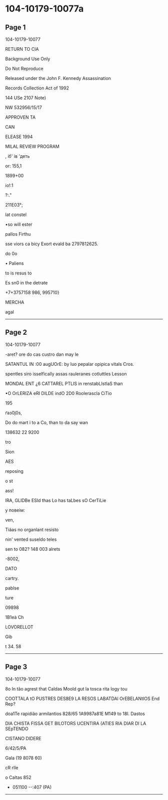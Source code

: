 # 104-10179-10077a

## Page 1

104-10179-10077

RETURN TO CIA

Background Use Only

Do Not Reproduce

Released under the John F. Kennedy Assassination

Records Collection Act of 1992

144 USe 2107 Note)

NW 532956/15/17

APPROVEN TA

CAN

ELEASE 1994

MILAL REVIEW PROGRAM

, іб' ів 'деть

or: 155,1

1899+00

io!:1

?:."

211E03°;

lat constel

•so will ester

pallos Firthu

sse viors ca bicy Exort evald ba 2797812625.

do 0o

• Paliens

to is resus to

Es sn0 in the detrate

+7+3757158 986, 995710}

MERCHA

agal

---

## Page 2

104-10179-10077

-aret? ore do cas custro dan may le

SATANTUL IN :00 augUOrE: by luo pepalar opipica vitals Cros.

spentles siro isselfically assas rauleranes cotluttles Lesson

MONDAL ENT ¿6 CATTAREL PTLIS in renstabLIstlaS than

•O OrLERIZA eRI DILDE indO 2D0 Roolerascla CiTio

195

ґaз0j0s,

Do do mart i to a Co, than to da say wan

138632 22 9200

tro

Sion

AES

reposing

o st

ass!

IRA, GLIDBe ESId thas Lo has taLbes sO CerTiLie

у повеім:

ven,

Tiáas no organlant resisto

nin' vented suseldo teles

sen to 082? 148 003 alrets

-8002,

DATO

cartry.

pablse

ture

09898

1B1eà Ch

LOVORELLOT

Gib

t 34. 58

---

## Page 3

104-10179-10077

8o In tão agrest that Caldas Moold gut la tosca rita logy tou

COOTTALA tO PUSTRES DES8E9 LA RESOS LABATDAl OrEBELANtIOS End Rep?

doa1Te rapidião armilantios 828/65 1A9987a81E M149 to 18l. Dastos

DIA CHISTA FISSA GET BILOTORS UCENTIRA (ATIES RIA DIAR DI LA SEpTENDO

CISTANO DIDERE

6/42/5/PA

Gala (19 8078 60)

cR rIle

o Caltas 852

- 051100 --:407 (PA)

---

